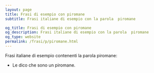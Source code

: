 ```yaml
---
layout: page
title: Frasi di esempio con piromane 
subtitle: Frasi italiane di esempio con la parola  piromane

og_title: Frasi di esempio con piromane 
og_description: Frasi italiane di esempio con la parola  piromane
og_type: website
permalink: /frasi/p/piromane.html
---
```


Frasi italiane di esempio contenenti la parola piromane:


- Le dico che sono un piromane.
